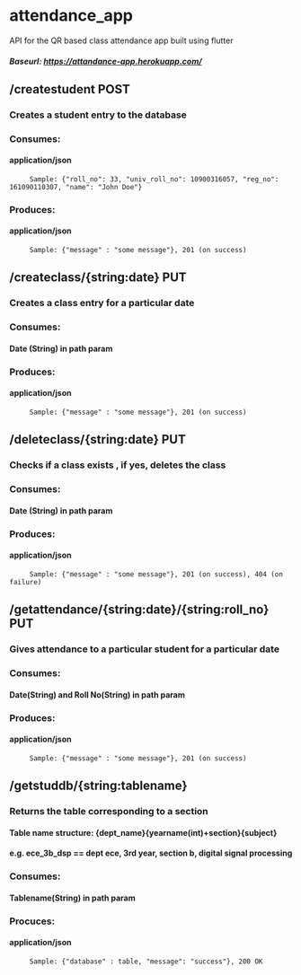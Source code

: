 # attendance_app
API for the QR based class attendance app built using flutter
#####    Baseurl: https://attandance-app.herokuapp.com/


## /createstudent POST
###     Creates a student entry to the database
###     Consumes: 
####     application/json
         Sample: {"roll_no": 33, "univ_roll_no": 10900316057, "reg_no": 161090110307, "name": "John Doe"}
###     Produces: 
####     application/json 
         Sample: {"message" : "some message"}, 201 (on success)
## /createclass/{string:date} PUT
###     Creates a class entry for a particular date
###     Consumes: 
####     Date (String) in path param
###     Produces: 
####     application/json
         Sample: {"message" : "some message"}, 201 (on success)
         
## /deleteclass/{string:date} PUT
###     Checks if a class exists , if yes, deletes the class
###     Consumes: 
####     Date (String) in path param
###     Produces: 
####     application/json
         Sample: {"message" : "some message"}, 201 (on success), 404 (on failure)
         
## /getattendance/{string:date}/{string:roll_no}  PUT
###     Gives attendance to a particular student for a particular date
###     Consumes: 
####     Date(String) and Roll No(String) in path param
###     Produces: 
####     application/json
         Sample: {"message" : "some message"}, 201 (on success)
         
## /getstuddb/{string:tablename}
###     Returns the table corresponding to a section
####     Table name structure: {dept_name}__{yearname(int)+section}__{subject} 
####     e.g. ece_3b_dsp == dept ece, 3rd year, section b, digital signal processing
###     Consumes: 
####     Tablename(String) in path param
###     Procuces: 
####     application/json
         Sample: {"database" : table, "message": "success"}, 200 OK
         
